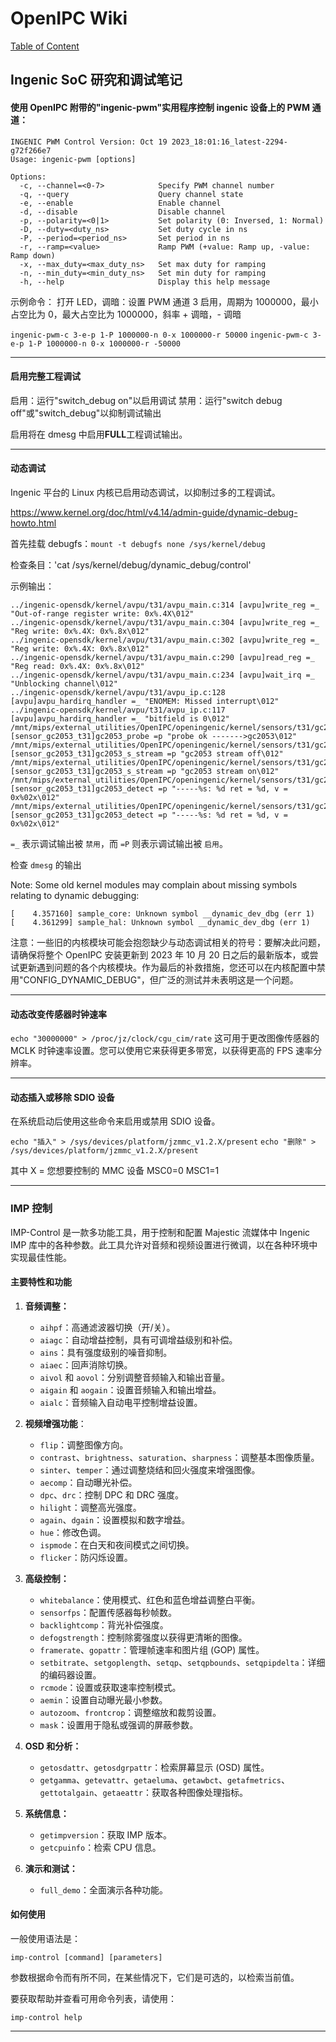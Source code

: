# OpenIPC Wiki
[Table of Content](../README.zh.md)

Ingenic SoC 研究和调试笔记 
----------------------------------------

#### 使用 OpenIPC 附带的"ingenic-pwm"实用程序控制 ingenic 设备上的 PWM 通道：

```
INGENIC PWM Control Version: Oct 19 2023_18:01:16_latest-2294-g72f266e7
Usage: ingenic-pwm [options]

Options:
  -c, --channel=<0-7>            Specify PWM channel number
  -q, --query                    Query channel state
  -e, --enable                   Enable channel
  -d, --disable                  Disable channel
  -p, --polarity=<0|1>           Set polarity (0: Inversed, 1: Normal)
  -D, --duty=<duty_ns>           Set duty cycle in ns
  -P, --period=<period_ns>       Set period in ns
  -r, --ramp=<value>             Ramp PWM (+value: Ramp up, -value: Ramp down)
  -x, --max_duty=<max_duty_ns>   Set max duty for ramping
  -n, --min_duty=<min_duty_ns>   Set min duty for ramping
  -h, --help                     Display this help message
```

示例命令：
打开 LED，调暗：设置 PWM 通道 3 启用，周期为 1000000，最小占空比为 0，最大占空比为 1000000，斜率 + 调暗，- 调暗

`ingenic-pwm-c 3-e-p 1-P 1000000-n 0-x 1000000-r 50000` `ingenic-pwm-c 3-e-p 1-P 1000000-n 0-x 1000000-r -50000`

---

#### 启用完整工程调试

启用：运行"switch_debug on"以启用调试 
禁用：运行"switch debug off"或"switch_debug"以抑制调试输出

启用将在 dmesg 中启用**FULL**工程调试输出。

---

#### 动态调试

Ingenic 平台的 Linux 内核已启用动态调试，以抑制过多的工程调试。

https://www.kernel.org/doc/html/v4.14/admin-guide/dynamic-debug-howto.html

首先挂载 debugfs：`mount -t debugfs none /sys/kernel/debug`

检查条目：'cat /sys/kernel/debug/dynamic_debug/control'

示例输出：

```
../ingenic-opensdk/kernel/avpu/t31/avpu_main.c:314 [avpu]write_reg =_ "Out-of-range register write: 0x%.4X\012"
../ingenic-opensdk/kernel/avpu/t31/avpu_main.c:304 [avpu]write_reg =_ "Reg write: 0x%.4X: 0x%.8x\012"
../ingenic-opensdk/kernel/avpu/t31/avpu_main.c:302 [avpu]write_reg =_ "Reg write: 0x%.4X: 0x%.8x\012"
../ingenic-opensdk/kernel/avpu/t31/avpu_main.c:290 [avpu]read_reg =_ "Reg read: 0x%.4X: 0x%.8x\012"
../ingenic-opensdk/kernel/avpu/t31/avpu_main.c:234 [avpu]wait_irq =_ "Unblocking channel\012"
../ingenic-opensdk/kernel/avpu/t31/avpu_ip.c:128 [avpu]avpu_hardirq_handler =_ "ENOMEM: Missed interrupt\012"
../ingenic-opensdk/kernel/avpu/t31/avpu_ip.c:117 [avpu]avpu_hardirq_handler =_ "bitfield is 0\012"
/mnt/mips/external_utilities/OpenIPC/openingenic/kernel/sensors/t31/gc2053/gc2053.c:1860 [sensor_gc2053_t31]gc2053_probe =p "probe ok ------->gc2053\012"
/mnt/mips/external_utilities/OpenIPC/openingenic/kernel/sensors/t31/gc2053/gc2053.c:1422 [sensor_gc2053_t31]gc2053_s_stream =p "gc2053 stream off\012"
/mnt/mips/external_utilities/OpenIPC/openingenic/kernel/sensors/t31/gc2053/gc2053.c:1415 [sensor_gc2053_t31]gc2053_s_stream =p "gc2053 stream on\012"
/mnt/mips/external_utilities/OpenIPC/openingenic/kernel/sensors/t31/gc2053/gc2053.c:1288 [sensor_gc2053_t31]gc2053_detect =p "-----%s: %d ret = %d, v = 0x%02x\012"
/mnt/mips/external_utilities/OpenIPC/openingenic/kernel/sensors/t31/gc2053/gc2053.c:1282 [sensor_gc2053_t31]gc2053_detect =p "-----%s: %d ret = %d, v = 0x%02x\012"
```

`=_` 表示调试输出被 `禁用`，而 `=P` 则表示调试输出被 `启用`。

检查 `dmesg` 的输出

Note:  Some old kernel modules may complain about missing symbols relating to dynamic debugging:
```
[    4.357160] sample_core: Unknown symbol __dynamic_dev_dbg (err 1)
[    4.361299] sample_hal: Unknown symbol __dynamic_dev_dbg (err 1)
```
注意：一些旧的内核模块可能会抱怨缺少与动态调试相关的符号：要解决此问题，请确保将整个 OpenIPC 安装更新到 2023 年 10 月 20 日之后的最新版本，或尝试更新遇到问题的各个内核模块。作为最后的补救措施，您还可以在内核配置中禁用"CONFIG_DYNAMIC_DEBUG"，但广泛的测试并未表明这是一个问题。

---

#### 动态改变传感器时钟速率

`echo "30000000" > /proc/jz/clock/cgu_cim/rate` 这可用于更改图像传感器的 MCLK 时钟速率设置。您可以使用它来获得更多带宽，以获得更高的 FPS 速率分辨率。

---

#### 动态插入或移除 SDIO 设备

在系统启动后使用这些命令来启用或禁用 SDIO 设备。

`echo "插入" > /sys/devices/platform/jzmmc_v1.2.X/present` `echo "删除" > /sys/devices/platform/jzmmc_v1.2.X/present`

其中 X = 您想要控制的 MMC 设备 MSC0=0 MSC1=1

---

### IMP 控制

IMP-Control 是一款多功能工具，用于控制和配置 Majestic 流媒体中 Ingenic IMP 库中的各种参数。此工具允许对音频和视频设置进行微调，以在各种环境中实现最佳性能。

#### 主要特性和功能
1. **音频调整：**
   - `aihpf`：高通滤波器切换（开/关）。
   - `aiagc`：自动增益控制，具有可调增益级别和补偿。
   - `ains`：具有强度级别的噪音抑制。
   - `aiaec`：回声消除切换。
   - `aivol` 和 `aovol`：分别调整音频输入和输出音量。
   - `aigain` 和 `aogain`：设置音频输入和输出增益。
   - `aialc`：音频输入自动电平控制增益设置。

2. **视频增强功能**：
   - `flip`：调整图像方向。
   - `contrast`、`brightness`、`saturation`、`sharpness`：调整基本图像质量。
   - `sinter`、`temper`：通过调整烧结和回火强度来增强图像。
   - `aecomp`：自动曝光补偿。
   - `dpc`、`drc`：控制 DPC 和 DRC 强度。
   - `hilight`：调整高光强度。
   - `again`、`dgain`：设置模拟和数字增益。
   - `hue`：修改色调。
   - `ispmode`：在白天和夜间模式之间切换。
   - `flicker`：防闪烁设置。

3. **高级控制：**
   - `whitebalance`：使用模式、红色和蓝色增益调整白平衡。
   - `sensorfps`：配置传感器每秒帧数。
   - `backlightcomp`：背光补偿强度。
   - `defogstrength`：控制除雾强度以获得更清晰的图像。
   - `framerate`、`gopattr`：管理帧速率和图片组 (GOP) 属性。
   - `setbitrate`、`setgoplength`、`setqp`、`setqpbounds`、`setqpipdelta`：详细的编码器设置。
   - `rcmode`：设置或获取速率控制模式。
   - `aemin`：设置自动曝光最小参数。
   - `autozoom`、`frontcrop`：调整缩放和裁剪设置。
   - `mask`：设置用于隐私或强调的屏蔽参数。

4. **OSD 和分析：**
   - `getosdattr`、`getosdgrpattr`：检索屏幕显示 (OSD) 属性。
   - `getgamma`、`getevattr`、`getaeluma`、`getawbct`、`getafmetrics`、`gettotalgain`、`getaeattr`：获取各种图像处理指标。

5. **系统信息：**
   - `getimpversion`：获取 IMP 版本。
   - `getcpuinfo`：检索 CPU 信息。

6. **演示和测试：**
   - `full_demo`：全面演示各种功能。

#### 如何使用 
一般使用语法是： 
```
imp-control [command] [parameters]
```
参数根据命令而有所不同，在某些情况下，它们是可选的，以检索当前值。

要获取帮助并查看可用命令列表，请使用：
```
imp-control help
```
---

